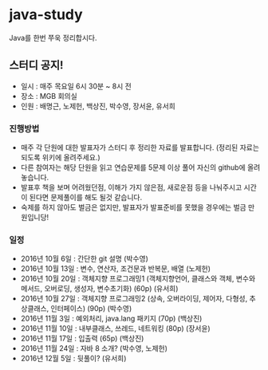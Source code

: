 # java-study
Java를 한번 쭈욱 정리합시다.


## 스터디 공지!
* 일시 : 매주 목요일 6시 30분 ~ 8시 전
* 장소 : MGB 회의실
* 인원 : 배명근, 노제헌, 백상진, 박수영, 장서윤, 유서희

### 진행방법
* 매주 각 단원에 대한 발표자가 스터디 후 정리한 자료를 발표합니다. (정리된 자료는 되도록 위키에 올려주세요.)
* 다른 참여자는 해당 단원을 읽고 연습문제를 5문제 이상 풀어 자신의 github에 올려놓습니다. 
* 발표후 책을 보며 어려웠던점, 이해가 가지 않은점, 새로운점 등을 나눠주시고 시간이 된다면 문제풀이를 해도 될것 같습니다.
* 숙제를 하지 않아도 벌금은 없지만, 발표자가 발표준비를 못했을 경우에는 벌금 만원입니당!

### 일정
* 2016년 10월 6일 : 간단한 git 설명 (박수영)
* 2016년 10월 13일 : 변수, 연산자, 조건문과 반복문, 배열 (노제헌)
* 2016년 10월 20일 : 객체지향 프로그래밍1 (객체지향언어, 클래스와 객체, 변수와 메서드, 오버로딩, 생성자, 변수초기화) (60p) (유서희)
* 2016년 10월 27일 : 객체지향 프로그래밍2 (상속, 오버라이딩, 제어자, 다형성, 추상클래스, 인터페이스) (90p) (박수영)
* 2016년 11월 3일 : 예외처리, java.lang 패키지 (70p) (백상진)
* 2016년 11월 10일 : 내부클래스, 쓰레드, 네트워킹 (80p) (장서윤)
* 2016년 11월 17일 : 입출력 (65p) (백상진) 
* 2016년 11월 24일 : 자바 8 소개? (박수영, 노제헌)
* 2016년 12월 5일 : 뒷풀이? (유서희)

